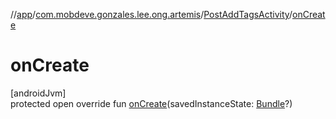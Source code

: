 //[app](../../../index.md)/[com.mobdeve.gonzales.lee.ong.artemis](../index.md)/[PostAddTagsActivity](index.md)/[onCreate](on-create.md)

# onCreate

[androidJvm]\
protected open override fun [onCreate](on-create.md)(savedInstanceState: [Bundle](https://developer.android.com/reference/kotlin/android/os/Bundle.html)?)
